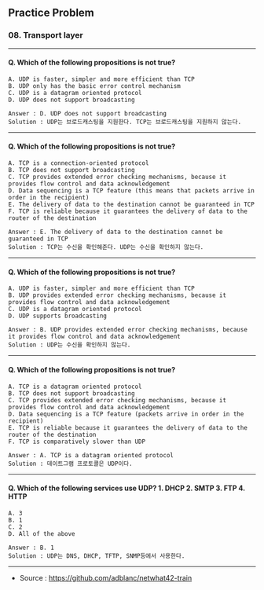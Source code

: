 ## Practice Problem

### 08. Transport layer

---

#### Q. Which of the following propositions is not true?

```
A. UDP is faster, simpler and more efficient than TCP
B. UDP only has the basic error control mechanism
C. UDP is a datagram oriented protocol
D. UDP does not support broadcasting

Answer : D. UDP does not support broadcasting
Solution : UDP는 브로드캐스팅을 지원한다. TCP는 브로드캐스팅을 지원하지 않는다.
```

---

#### Q. Which of the following propositions is not true?

```
A. TCP is a connection-oriented protocol
B. TCP does not support broadcasting
C. TCP provides extended error checking mechanisms, because it provides flow control and data acknowledgement
D. Data sequencing is a TCP feature (this means that packets arrive in order in the recipient)
E. The delivery of data to the destination cannot be guaranteed in TCP
F. TCP is reliable because it guarantees the delivery of data to the router of the destination

Answer : E. The delivery of data to the destination cannot be guaranteed in TCP
Solution : TCP는 수신을 확인해준다. UDP는 수신을 확인하지 않는다.
```

---

#### Q. Which of the following propositions is not true?

```
A. UDP is faster, simpler and more efficient than TCP
B. UDP provides extended error checking mechanisms, because it provides flow control and data acknowledgement
C. UDP is a datagram oriented protocol
D. UDP supports broadcasting

Answer : B. UDP provides extended error checking mechanisms, because it provides flow control and data acknowledgement
Solution : UDP는 수신을 확인하지 않는다.
```

---

#### Q. Which of the following propositions is not true?

```
A. TCP is a datagram oriented protocol
B. TCP does not support broadcasting
C. TCP provides extended error checking mechanisms, because it provides flow control and data acknowledgement
D. Data sequencing is a TCP feature (packets arrive in order in the recipient)
E. TCP is reliable because it guarantees the delivery of data to the router of the destination
F. TCP is comparatively slower than UDP

Answer : A. TCP is a datagram oriented protocol
Solution : 데이트그램 프로토콜은 UDP이다.
```

---

#### Q. Which of the following services use UDP? 1. DHCP 2. SMTP 3. FTP 4. HTTP

```
A. 3
B. 1
C. 2
D. All of the above

Answer : B. 1
Solution : UDP는 DNS, DHCP, TFTP, SNMP등에서 사용한다.
```

---

- Source : https://github.com/adblanc/netwhat42-train